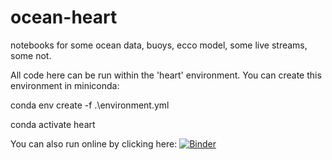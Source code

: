 # ocean-heart
notebooks for some ocean data, buoys, ecco model, some live streams, some not.

All code here can be run within the 'heart' environment.
You can create this environment in miniconda:

conda env create -f .\environment.yml

conda activate heart

You can also run online by clicking here:
[![Binder](https://binder.opensci.2i2c.cloud/badge_logo.svg)](https://binder.opensci.2i2c.cloud/v2/gh/cgentemann/ocean-heart/HEAD)
